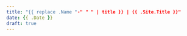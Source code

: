 ```yaml
---
title: "{{ replace .Name "-" " " | title }} | {{ .Site.Title }}"
date: {{ .Date }}
draft: true
---
```


